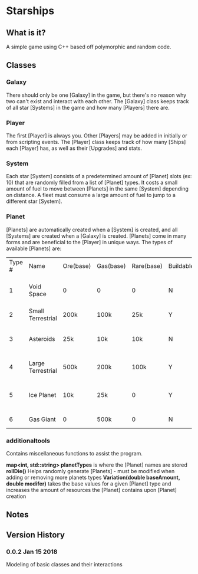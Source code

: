 Starships
====================================

## What is it?

A simple game using C++ based off polymorphic and random code. 

## Classes

### Galaxy

There should only be one [Galaxy] in the game, but there's no reason why two can't exist and interact with each other. The [Galaxy] class keeps track of all star [Systems] in the game and how many [Players] there are.

### Player

The first [Player] is always you. Other [Players] may be added in initially or from scripting events. The [Player] class keeps track of how many [Ships] each [Player] has, as well as their [Upgrades] and stats.

### System

Each star [System] consists of a predetermined amount of [Planet] slots (ex: 10) that are randomly filled from a list of [Planet] types. It costs a small amount of fuel to move between [Planets] in the same [System] depending on distance. A fleet must consume a large amount of fuel to jump to a different star [System].

### Planet

[Planets] are automatically created when a [System] is created, and all [Systems] are created when a [Galaxy] is created. [Planets] come in many forms and are beneficial to the [Player] in unique ways. The types of available [Planets] are:

<table>
  <tr>
    <td>Type #</td>
    <td>Name</td>
    <td>Ore(base)</td>
    <td>Gas(base)</td>
    <td>Rare(base)</td>
    <td>Buildable</td>
    <td>Bonus Effect</td>
  </tr>
  <tr>
    <td>1</td>
    <td>Void Space</td>
    <td>0</td>
    <td>0</td>
    <td>0</td>
    <td>N</td>
    <td>*Fleet launch -75% fuel use*</td>
  </tr>
   <tr>
    <td>2</td>
    <td>Small Terrestrial</td>
    <td> 200k</td>
    <td>100k</td>
    <td>25k</td>
    <td>Y</td>
    <td>*Resource rich*</td>
  </tr>
   <tr>
    <td>3</td>
    <td>Asteroids</td>
    <td>25k</td>
    <td>10k</td>
    <td>10k</td>
    <td>N</td>
    <td>*Fleet launch -50% fuel use*</td>
  </tr>
   <tr>
    <td>4</td>
    <td>Large Terrestrial</td>
    <td>500k</td>
    <td>200k</td>
    <td>100k</td>
    <td>Y</td>
    <td>*Very resource rich*</td>
  </tr>
   <tr>
    <td>5</td>
    <td>Ice Planet</td>
    <td>10k</td>
    <td>25k</td>
    <td>0</td>
    <td>Y</td>
    <td>*Research efficiency bonus for laboratory*</td>
  </tr>
   <tr>
    <td>6</td>
    <td>Gas Giant</td>
    <td>0</td>
    <td>500k</td>
    <td>0</td>
    <td>N</td>
    <td>*Very rich in Gas*</td>
  </tr>
</table>

### additionaltools

Contains miscellaneous functions to assist the program.

**map<int, std::string> planetTypes** is where the [Planet] names are stored
**rollDie()** Helps randomly generate [Planets] - must be modified when adding or removing more planets types
**Variation(double baseAmount, double modifer)** takes the base values for a given [Planet] type and increases the amount of resources the [Planet] contains upon [Planet] creation

## Notes

## Version History

### 0.0.2 Jan 15 2018
Modeling of basic classes and their interactions
